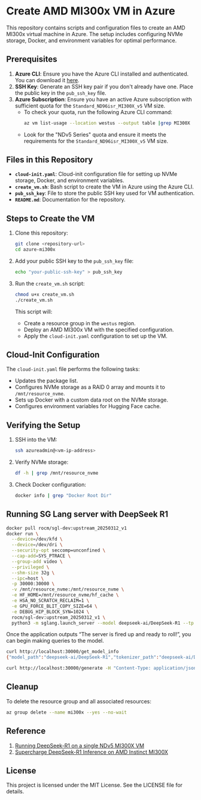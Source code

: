 # Create AMD MI300x VM in Azure

This repository contains scripts and configuration files to create an AMD MI300x virtual machine in Azure. The setup includes configuring NVMe storage, Docker, and environment variables for optimal performance.

## Prerequisites

1. **Azure CLI**: Ensure you have the Azure CLI installed and authenticated. You can download it [here](https://learn.microsoft.com/en-us/cli/azure/install-azure-cli).
2. **SSH Key**: Generate an SSH key pair if you don't already have one. Place the public key in the `pub_ssh_key` file.
3. **Azure Subscription**: Ensure you have an active Azure subscription with sufficient quota for the `Standard_ND96isr_MI300X_v5` VM size.
   - To check your quota, run the following Azure CLI command:
     ```sh
     az vm list-usage --location westus --output table |grep MI300X
     ```
   - Look for the "NDv5 Series" quota and ensure it meets the requirements for the `Standard_ND96isr_MI300X_v5` VM size.

## Files in this Repository

- **`cloud-init.yaml`**: Cloud-init configuration file for setting up NVMe storage, Docker, and environment variables.
- **`create_vm.sh`**: Bash script to create the VM in Azure using the Azure CLI.
- **`pub_ssh_key`**: File to store the public SSH key used for VM authentication.
- **`README.md`**: Documentation for the repository.

## Steps to Create the VM

1. Clone this repository:
   ```sh
   git clone <repository-url>
   cd azure-mi300x
   ```

2. Add your public SSH key to the `pub_ssh_key` file:
   ```sh
   echo "your-public-ssh-key" > pub_ssh_key
   ```

3. Run the `create_vm.sh` script:
   ```sh
   chmod u+x create_vm.sh
   ./create_vm.sh
   ```

   This script will:
   - Create a resource group in the `westus` region.
   - Deploy an AMD MI300x VM with the specified configuration.
   - Apply the `cloud-init.yaml` configuration to set up the VM.

## Cloud-Init Configuration

The `cloud-init.yaml` file performs the following tasks:
- Updates the package list.
- Configures NVMe storage as a RAID 0 array and mounts it to `/mnt/resource_nvme`.
- Sets up Docker with a custom data root on the NVMe storage.
- Configures environment variables for Hugging Face cache.

## Verifying the Setup

1. SSH into the VM:
   ```sh
   ssh azureadmin@<vm-ip-address>
   ```

2. Verify NVMe storage:
   ```sh
   df -h | grep /mnt/resource_nvme
   ```

3. Check Docker configuration:
   ```sh
   docker info | grep "Docker Root Dir"
   
   ```
## Running SG Lang server with DeepSeek R1

```sh
docker pull rocm/sgl-dev:upstream_20250312_v1
docker run \
  --device=/dev/kfd \
  --device=/dev/dri \
  --security-opt seccomp=unconfined \
  --cap-add=SYS_PTRACE \
  --group-add video \
  --privileged \
  --shm-size 32g \
  --ipc=host \
  -p 30000:30000 \
  -v /mnt/resource_nvme:/mnt/resource_nvme \
  -e HF_HOME=/mnt/resource_nvme/hf_cache \
  -e HSA_NO_SCRATCH_RECLAIM=1 \
  -e GPU_FORCE_BLIT_COPY_SIZE=64 \
  -e DEBUG_HIP_BLOCK_SYN=1024 \
  rocm/sgl-dev:upstream_20250312_v1 \
  python3 -m sglang.launch_server --model deepseek-ai/DeepSeek-R1 --tp 8 --trust-remote-code --chunked-prefill-size 131072  --torch-compile-max-bs 256 --host 0.0.0.0 
```
 Once the application outputs “The server is fired up and ready to roll!”, you can begin making queries to the model. 

 ```sh
 curl http://localhost:30000/get_model_info 
{"model_path":"deepseek-ai/DeepSeek-R1","tokenizer_path":"deepseek-ai/DeepSeek-R1","is_generation":true}
```
```sh 
curl http://localhost:30000/generate -H "Content-Type: application/json" -d '{ "text": "Once upon a time,", "sampling_params": { "max_new_tokens": 16, "temperature": 0.6 } }'
 ```
## Cleanup

To delete the resource group and all associated resources:
```sh
az group delete --name mi300x --yes --no-wait
```
## Reference
1. [Running DeepSeek-R1 on a single NDv5 MI300X VM](https://techcommunity.microsoft.com/blog/azurehighperformancecomputingblog/running-deepseek-r1-on-a-single-ndv5-mi300x-vm/4372726)
2. [Supercharge DeepSeek-R1 Inference on AMD Instinct MI300X](https://rocm.blogs.amd.com/artificial-intelligence/DeepSeekR1-Part2/README.html)

## License

This project is licensed under the MIT License. See the LICENSE file for details.
